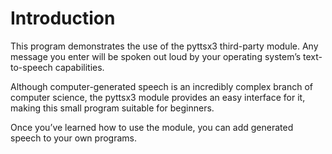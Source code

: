 # Introduction
This program demonstrates the use of the pyttsx3 third-party module. Any message you enter will be spoken out loud by your operating system’s text-to-speech capabilities. 

Although computer-generated speech is an incredibly complex branch of computer science, the pyttsx3 module provides an easy interface for it, making this small program suitable for beginners. 

Once you’ve learned how to use the module, you can add generated speech to your own programs.

